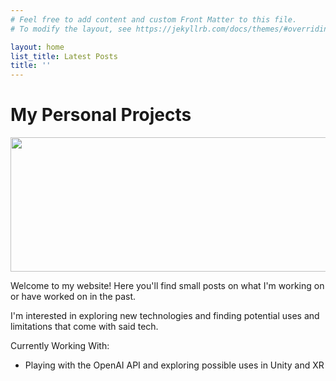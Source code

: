 ```yaml
---
# Feel free to add content and custom Front Matter to this file.
# To modify the layout, see https://jekyllrb.com/docs/themes/#overriding-theme-defaults

layout: home
list_title: Latest Posts
title: ''
---
```

# My Personal Projects
<img src="../assets/featured_image.jpg" width="1048" height="215" />

Welcome to my website! Here you'll find small posts on what I'm working on or have worked on in the past.

I'm interested in exploring new technologies and finding potential uses and limitations that come with said tech.

Currently Working With:

- Playing with the OpenAI API and exploring possible uses in Unity and XR

